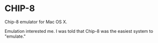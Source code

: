 CHIP-8
======

Chip-8 emulator for Mac OS X.

Emulation interested me. I was told that Chip-8 was the easiest system to "emulate."